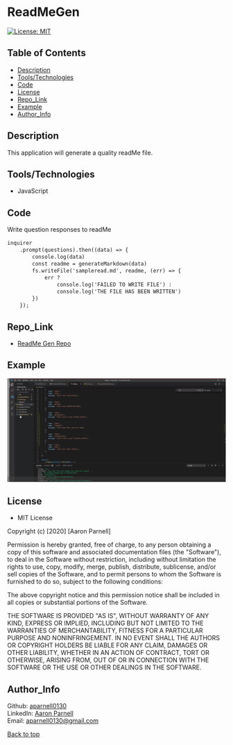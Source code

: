 # ReadMeGen

  [![License: MIT](https://img.shields.io/badge/License-MIT-yellow.svg)](https://opensource.org/licenses/MIT)
  
  ## Table of Contents
  - [Description](#Description)
  - [Tools/Technologies](#Tools/Technologies)
  - [Code](#Code)
  - [License](#License)
  - [Repo_Link](#Repo_Link)
  - [Example](#Example)
  - [Author_Info](#Author_Info)

  ## Description
  This application will generate a quality readMe file.

  ## Tools/Technologies
- JavaScript

## Code
 Write question responses to readMe
```JS
inquirer
    .prompt(questions).then((data) => {
        console.log(data)
        const readme = generateMarkdown(data)
        fs.writeFile('sampleread.md', readme, (err) => {
            err ?
                console.log('FAILED TO WRITE FILE') :
                console.log('THE FILE HAS BEEN WRITTEN')
        })
    });

```
## Repo_Link
- [ReadMe Gen Repo](https://github.com/aparnell0130/readmeGen)

## Example
<a href="https://drive.google.com/file/d/1QaXqoOZsU7cTLCmI-LlCxTAQl3MjP7mw/view">
    <img src="assets\demo.PNG">
</a>

## License
- MIT License

Copyright (c) [2020] [Aaron Parnell]

Permission is hereby granted, free of charge, to any person obtaining a copy of this software and associated documentation files (the "Software"), to deal in the Software without restriction, including without limitation the rights to use, copy, modify, merge, publish, distribute, sublicense, and/or sell copies of the Software, and to permit persons to whom the Software is furnished to do so, subject to the following conditions:

The above copyright notice and this permission notice shall be included in all copies or substantial portions of the Software.

THE SOFTWARE IS PROVIDED "AS IS", WITHOUT WARRANTY OF ANY KIND, EXPRESS OR IMPLIED, INCLUDING BUT NOT LIMITED TO THE WARRANTIES OF MERCHANTABILITY, FITNESS FOR A PARTICULAR PURPOSE AND NONINFRINGEMENT. IN NO EVENT SHALL THE AUTHORS OR COPYRIGHT HOLDERS BE LIABLE FOR ANY CLAIM, DAMAGES OR OTHER LIABILITY, WHETHER IN AN ACTION OF CONTRACT, TORT OR OTHERWISE, ARISING FROM, OUT OF OR IN CONNECTION WITH THE SOFTWARE OR THE USE OR OTHER DEALINGS IN THE SOFTWARE. 

## Author_Info
  Github: [aparnell0130](https://github.com/aparnell0130)  
  LinkedIn: [Aaron Parnell](https://www.linkedin.com/in/aaron-parnell-1ab4661b3/)  
  Email: aparnell0130@gmail.com

[Back to top](#ReadMeGen)
